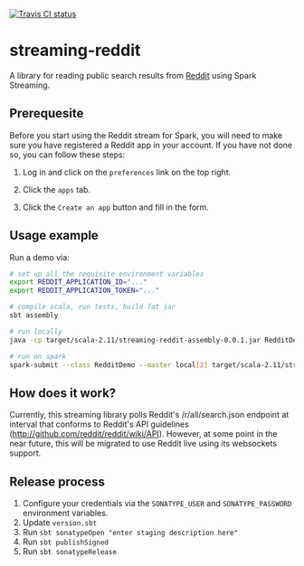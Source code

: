 [![Travis CI status](https://api.travis-ci.org/CatalystCode/streaming-reddit.svg?branch=master)](https://travis-ci.org/CatalystCode/streaming-reddit)

# streaming-reddit

A library for reading public search results from [Reddit](https://reddit.com/dev/api) using Spark Streaming.

## Prerequesite

Before you start using the Reddit stream for Spark, you will need to make sure you have registered a Reddit app in your account. If you have not done so, you can follow these steps:

1. Log in and click on the `preferences` link on the top right.

2. Click the `apps` tab.

3. Click the `Create an app` button and fill in the form.

## Usage example ##

Run a demo via:

```sh
# set up all the requisite environment variables
export REDDIT_APPLICATION_ID="..."
export REDDIT_APPLICATION_TOKEN="..."

# compile scala, run tests, build fat jar
sbt assembly

# run locally
java -cp target/scala-2.11/streaming-reddit-assembly-0.0.1.jar RedditDemo standalone

# run on spark
spark-submit --class RedditDemo --master local[2] target/scala-2.11/streaming-reddit-assembly-0.0.1.jar spark
```

## How does it work? ##

Currently, this streaming library polls Reddit's /r/all/search.json endpoint at interval that conforms to Reddit's API guidelines (http://github.com/reddit/reddit/wiki/API). However, at some point in the near future, this will be migrated to use Reddit live using its websockets support.

## Release process ##

1. Configure your credentials via the `SONATYPE_USER` and `SONATYPE_PASSWORD` environment variables.
2. Update `version.sbt`
3. Run `sbt sonatypeOpen "enter staging description here"`
4. Run `sbt publishSigned`
5. Run `sbt sonatypeRelease`
